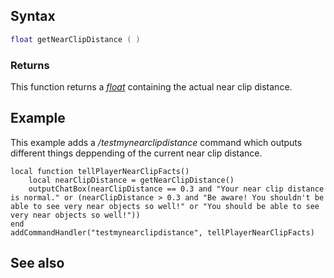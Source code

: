 Syntax
------

``` lua
float getNearClipDistance ( )
```

### Returns

This function returns a *[float](/float.md "wikilink")* containing the actual near clip distance.

Example
-------

This example adds a */testmynearclipdistance* command which outputs different things deppending of the current near clip distance.

    local function tellPlayerNearClipFacts()
        local nearClipDistance = getNearClipDistance()
        outputChatBox(nearClipDistance == 0.3 and "Your near clip distance is normal." or (nearClipDistance > 0.3 and "Be aware! You shouldn't be able to see very near objects so well!" or "You should be able to see very near objects so well!"))
    end
    addCommandHandler("testmynearclipdistance", tellPlayerNearClipFacts)

See also
--------
